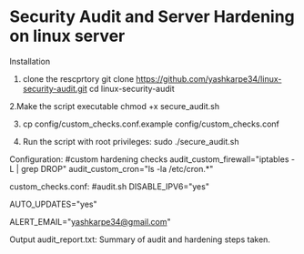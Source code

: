# Security Audit and Server Hardening on linux server

Installation
1. clone the rescprtory
   git clone https://github.com/yashkarpe34/linux-security-audit.git
   cd linux-security-audit

2.Make the script executable
  chmod +x secure_audit.sh

3. cp config/custom_checks.conf.example config/custom_checks.conf

4. Run the script with root privileges:
   sudo ./secure_audit.sh

Configuration:
#custom hardening checks
audit_custom_firewall="iptables -L | grep DROP"
audit_custom_cron="ls -la /etc/cron.*"

custom_checks.conf:
#audit.sh
DISABLE_IPV6="yes"

AUTO_UPDATES="yes"

ALERT_EMAIL="yashkarpe34@gmail.com"



Output
audit_report.txt: Summary of audit and hardening steps taken.
